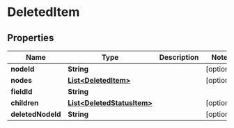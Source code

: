 
# DeletedItem

## Properties
Name | Type | Description | Notes
------------ | ------------- | ------------- | -------------
**nodeId** | **String** |  |  [optional]
**nodes** | [**List&lt;DeletedItem&gt;**](DeletedItem.md) |  |  [optional]
**fieldId** | **String** |  | 
**children** | [**List&lt;DeletedStatusItem&gt;**](DeletedStatusItem.md) |  |  [optional]
**deletedNodeId** | **String** |  |  [optional]



